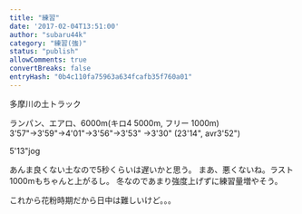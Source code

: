 ```yaml
---
title: "練習"
date: '2017-02-04T13:51:00'
author: "subaru44k"
category: "練習(強)"
status: "publish"
allowComments: true
convertBreaks: false
entryHash: "0b4c110fa75963a634fcafb35f760a01"
---
```

多摩川の土トラック

ランパン、エアロ、6000m(キロ4 5000m, フリー 1000m)
3'57"→3'59"→4'01"→3'56"→3'53"
→3'30"
(23'14", avr3'52")

5'13"jog

あんま良くない土なので5秒くらいは遅いかと思う。
まあ、悪くないね。ラスト1000mもちゃんと上がるし。
冬なのであまり強度上げずに練習量増やそう。

これから花粉時期だから日中は難しいけど。。。
